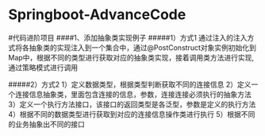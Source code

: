 # Springboot-AdvanceCode
#代码进阶项目
####1、添加抽象类实现例子
#####1）方式1
  通过注入的注入方式将各抽象类的实现注入到一个集合中，通过@PostConstruct对象实例初始化到Map中，根据不同的类型进行获取对应的抽象类实现，接着调用类方法进行实现,通过策略模式进行调用

#####2）方式2
  1）定义数据类型，根据类型判断获取不同的连接信息
  2）定义一个连接信息抽象类，里面包含连接的信息，参数，连接连接必须执行的抽象方法
  3）定义一个执行方法接口，该接口的返回类型是各泛型，参数是定义的执行方法
  4）根据不同的数据类型进行获取到对应的连接信息操作类进行执行
  5）根据不同的业务抽象出不同的接口



